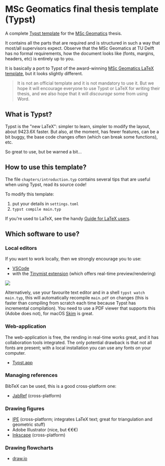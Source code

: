 
# MSc Geomatics final thesis template (Typst)

A complete [Typst template](https://typst.app/) for the [MSc Geomatics](http://geomatics.tudelft.nl) thesis.

It contains all the parts that are required and is structured in such a way that most/all supervisors expect.
Observe that the MSc Geomatics at TU Delft has no formal requirements, how the document looks like (fonts, margins, headers, etc) is entirely up to you. 

It is basically a port to Typst of the award-winning [MSc Geomatics LaTeX template](https://github.com/tudelft3d/msc_geomatics_thesis_template), but it looks slightly different.

> It is not an official template and it is not mandatory to use it.
> But we hope it will encourage everyone to use Typst or LaTeX for writing their thesis, and we also hope that it will *discourage* some from using Word.

## What is Typst?

Typst is the "new LaTeX": simpler to learn, simpler to modify the layout, about 9423.6X faster.
But also, at the moment, has fewer features, can be a bit buggy, the base code changes often (which can break some functions), etc. 

So great to use, but be warned a bit...


## How to use this template?

The file `chapters/introduction.typ` contains several tips that are useful when using Typst, read its source code!

To modify this template:

1. put your details in `settings.toml`
2. `typst compile main.typ`

If you're used to LaTeX, see the handy [Guide for LaTeX users](https://typst.app/docs/guides/guide-for-latex-users/).


## Which software to use?

### Local editors

If you want to work locally, then we strongly encourage you to use:

* [VSCode](https://code.visualstudio.com/)
* with the [Tinymist extension](https://marketplace.visualstudio.com/items?itemName=myriad-dreamin.tinymist) (which offers real-time preview/rendering)

![](./figs/vscode.png)

Alternatively, use your favourite text editor and in a shell `typst watch main.typ`, this will automatically recompile `main.pdf` on changes (this is faster than compiling from scratch each time because Typst has incremental compilation).
You need to use a PDF viewer that supports this (Adobe does not), for macOS [Skim](https://skim-app.sourceforge.io/) is great.


### Web-application

The web-application is free, the rending in real-time works great, and it has collaboration tools integrated. 
The only potential drawback is that not all fonts are present; with a local installation you can use any fonts on your computer.

* [Typst.app](https://typst.app/) 


### Managing references

BibTeX can be used, this is a good cross-platform one:

* [JabRef](http://jabref.sourceforge.net) (cross-platform)


### Drawing figures

* [IPE](http://ipe.otfried.org/) (cross-platform; integrates LaTeX text; great for triangulation and geometric stuff)
* Adobe Illustrator (nice, but €€€)
* [Inkscape](https://inkscape.org/en/) (cross-platform)


### Drawing flowcharts

* [draw.io](https://www.draw.io/)
